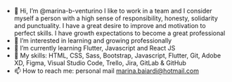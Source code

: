 - 👋 Hi, I’m @marina-b-venturino I like to work in a team and I consider myself a person with a high sense of responsibility, honesty, solidarity and punctuality. I have a great desire to improve and motivation to perfect skills. I have growth expectations to become a great professional
- 👀 I’m interested in learning and growing professionally
- 🌱 I’m currently learning Flutter, Javascript and React JS
- 💞️ My skills: HTML, CSS, Sass, Bootstrap, Javascript, Flutter, Git, Adobe XD, Figma, Visual Studio Code, Trello, Jira, GitLab & GitHub
- 📫 How to reach me: personal mail marina.baiardi@hotmail.com

<!---
marina-baiardi/marina-baiardi is a ✨ special ✨ repository because its `README.md` (this file) appears on your GitHub profile.
You can click the Preview link to take a look at your changes.
--->
